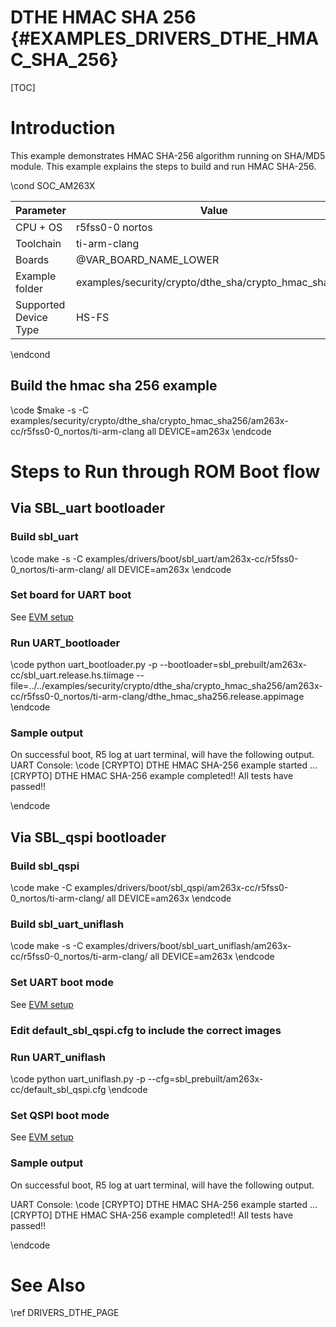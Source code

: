 # DTHE HMAC SHA 256 {#EXAMPLES_DRIVERS_DTHE_HMAC_SHA_256}

[TOC]

# Introduction
This example demonstrates HMAC SHA-256 algorithm running on SHA/MD5 module. This example explains the steps to build and run HMAC SHA-256.

\cond SOC_AM263X

 Parameter             | Value
 ----------------------|-----------
 CPU + OS              | r5fss0-0 nortos
 Toolchain             | ti-arm-clang
 Boards                | @VAR_BOARD_NAME_LOWER
 Example folder        | examples/security/crypto/dthe_sha/crypto_hmac_sha256/
 Supported Device Type | HS-FS

\endcond


## Build the hmac sha 256 example
\code
$make -s -C examples/security/crypto/dthe_sha/crypto_hmac_sha256/am263x-cc/r5fss0-0_nortos/ti-arm-clang all DEVICE=am263x
\endcode


# Steps to Run through ROM Boot flow 

## Via SBL_uart bootloader

### Build sbl_uart
\code
make -s -C examples/drivers/boot/sbl_uart/am263x-cc/r5fss0-0_nortos/ti-arm-clang/ all DEVICE=am263x
\endcode

### Set board for UART boot

See [EVM setup](https://software-dl.ti.com/mcu-plus-sdk/esd/AM263X/latest/exports/docs/api_guide_am263x/EVM_SETUP_PAGE.html#autotoc_md29)

### Run UART_bootloader
\code
python uart_bootloader.py -p <COMxx> --bootloader=sbl_prebuilt/am263x-cc/sbl_uart.release.hs.tiimage --file=../../examples/security/crypto/dthe_sha/crypto_hmac_sha256/am263x-cc/r5fss0-0_nortos/ti-arm-clang/dthe_hmac_sha256.release.appimage
\endcode

### Sample output
On successful boot, R5 log at uart terminal, will have the following output. 
UART Console:
\code
[CRYPTO] DTHE HMAC SHA-256 example started ...
[CRYPTO] DTHE HMAC SHA-256 example completed!!
All tests have passed!!

\endcode

## Via SBL_qspi bootloader

### Build sbl_qspi
\code
make -C examples/drivers/boot/sbl_qspi/am263x-cc/r5fss0-0_nortos/ti-arm-clang/ all DEVICE=am263x
\endcode

### Build sbl_uart_uniflash
\code
make -s -C examples/drivers/boot/sbl_uart_uniflash/am263x-cc/r5fss0-0_nortos/ti-arm-clang/ all DEVICE=am263x
\endcode


### Set UART boot mode
See [EVM setup](https://software-dl.ti.com/mcu-plus-sdk/esd/AM263X/latest/exports/docs/api_guide_am263x/EVM_SETUP_PAGE.html#autotoc_md29)

### Edit default_sbl_qspi.cfg to include the correct images

### Run UART_uniflash
\code
python uart_uniflash.py -p <COMxx> --cfg=sbl_prebuilt/am263x-cc/default_sbl_qspi.cfg
\endcode

### Set QSPI boot mode
See [EVM setup](https://software-dl.ti.com/mcu-plus-sdk/esd/AM263X/latest/exports/docs/api_guide_am263x/EVM_SETUP_PAGE.html#autotoc_md29)

### Sample output
On successful boot, R5 log at uart terminal, will have the following output.

UART Console:
\code
[CRYPTO] DTHE HMAC SHA-256 example started ...
[CRYPTO] DTHE HMAC SHA-256 example completed!!
All tests have passed!!

\endcode

# See Also

\ref DRIVERS_DTHE_PAGE